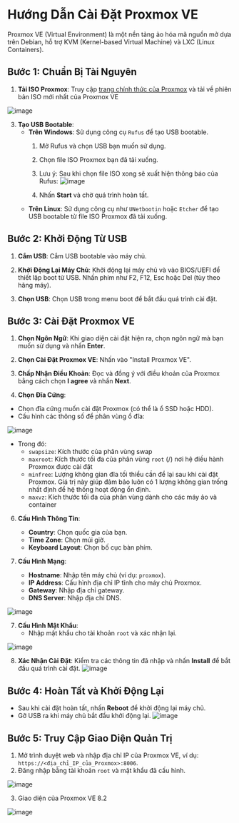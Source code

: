 # Hướng Dẫn Cài Đặt Proxmox VE

Proxmox VE (Virtual Environment) là một nền tảng ảo hóa mã nguồn mở dựa trên Debian, hỗ trợ KVM (Kernel-based Virtual Machine) và LXC (Linux Containers).

## Bước 1: Chuẩn Bị Tài Nguyên

1. **Tải ISO Proxmox**: Truy cập [trang chính thức của Proxmox](https://www.proxmox.com/en/downloads) và tải về phiên bản ISO mới nhất của Proxmox VE

![image](https://github.com/user-attachments/assets/de472699-e7b3-4a28-8980-393996d34e28)

3. **Tạo USB Bootable**:
   - **Trên Windows**: Sử dụng công cụ `Rufus` để tạo USB bootable.
     1. Mở Rufus và chọn USB bạn muốn sử dụng.
     2. Chọn file ISO Proxmox bạn đã tải xuống.
     3. Lưu ý: Sau khi chọn file ISO xong sẽ xuất hiện thông báo của Rufus:
        ![image](https://github.com/user-attachments/assets/efc2237c-3cf8-407f-be72-cb6bbf5a17a2)

     5. Nhấn **Start** và chờ quá trình hoàn tất.
   - **Trên Linux**: Sử dụng công cụ như `UNetbootin` hoặc `Etcher` để tạo USB bootable từ file ISO Proxmox đã tải xuống.

## Bước 2: Khởi Động Từ USB

1. **Cắm USB**: Cắm USB bootable vào máy chủ.

2. **Khởi Động Lại Máy Chủ**: Khởi động lại máy chủ và vào BIOS/UEFI để thiết lập boot từ USB. Nhấn phím như F2, F12, Esc hoặc Del (tùy theo hãng máy).

3. **Chọn USB**: Chọn USB trong menu boot để bắt đầu quá trình cài đặt.

## Bước 3: Cài Đặt Proxmox VE

1. **Chọn Ngôn Ngữ**: Khi giao diện cài đặt hiện ra, chọn ngôn ngữ mà bạn muốn sử dụng và nhấn **Enter**.

2. **Chọn Cài Đặt Proxmox VE**: Nhấn vào "Install Proxmox VE".

3. **Chấp Nhận Điều Khoản**: Đọc và đồng ý với điều khoản của Proxmox bằng cách chọn **I agree** và nhấn **Next**.

4. **Chọn Đĩa Cứng**: 
- Chọn đĩa cứng muốn cài đặt Proxmox (có thể là ổ SSD hoặc HDD).
- Cấu hình các thông số để phân vùng ổ đĩa:

![image](https://github.com/user-attachments/assets/7c188972-da14-4664-8be5-10ad7891bad9)

- Trong đó:
  - `swapsize`: Kích thước của phân vùng swap
  - `maxroot`: Kích thước tối đa của phân vùng `root` (/) nơi hệ điều hành Proxmox được cài đặt
  - `minfree`: Lượng không gian đĩa tối thiểu cần để lại sau khi cài đặt Proxmox. Giá trị này giúp đảm bảo luôn có 1 lượng không gian trống nhất định để hệ thống hoạt động ổn định.
  - `maxvz`: Kích thước tối đa của phân vùng dành cho các máy ảo và container

6. **Cấu Hình Thông Tin**:
   - **Country**: Chọn quốc gia của bạn.
   - **Time Zone**: Chọn múi giờ.
   - **Keyboard Layout**: Chọn bố cục bàn phím.

7. **Cấu Hình Mạng**:
   - **Hostname**: Nhập tên máy chủ (ví dụ: `proxmox`).
   - **IP Address**: Cấu hình địa chỉ IP tĩnh cho máy chủ Proxmox.
   - **Gateway**: Nhập địa chỉ gateway.
   - **DNS Server**: Nhập địa chỉ DNS.
     
![image](https://github.com/user-attachments/assets/6d67a362-3523-46ea-af67-a2ffd929aed6)

7. **Cấu Hình Mật Khẩu**:
   - Nhập mật khẩu cho tài khoản `root` và xác nhận lại.
     
![image](https://github.com/user-attachments/assets/fd2a673c-cce6-4a4a-a72c-dd9bd1225db2)


8. **Xác Nhận Cài Đặt**: Kiểm tra các thông tin đã nhập và nhấn **Install** để bắt đầu quá trình cài đặt.
![image](https://github.com/user-attachments/assets/0a472b52-8969-4ef2-9f08-e64d8263dd1b)

## Bước 4: Hoàn Tất và Khởi Động Lại
- Sau khi cài đặt hoàn tất, nhấn **Reboot** để khởi động lại máy chủ.
- Gỡ USB ra khi máy chủ bắt đầu khởi động lại.
![image](https://github.com/user-attachments/assets/12dccf31-3a93-48a3-aed8-a4fdf1c4cfa6)

## Bước 5: Truy Cập Giao Diện Quản Trị

1. Mở trình duyệt web và nhập địa chỉ IP của Proxmox VE, ví dụ: `https://<địa_chỉ_IP_của_Proxmox>:8006`.
2. Đăng nhập bằng tài khoản `root` và mật khẩu đã cấu hình.

![image](https://github.com/user-attachments/assets/dd613fc6-3c51-4240-a791-65540be15eed)

3. Giao diện của Proxmox VE 8.2

![image](https://github.com/user-attachments/assets/6ec5b229-f1d2-44de-ae6a-0e4af6f1c4fa)

